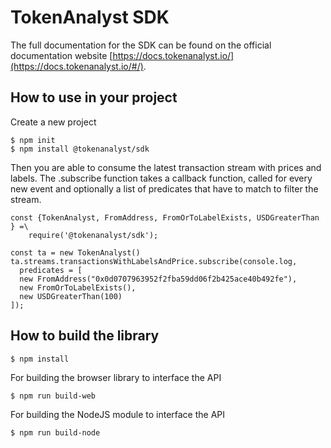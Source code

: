 # TokenAnalyst SDK 

The full documentation for the SDK can be found on the official documentation website [https://docs.tokenanalyst.io/](https://docs.tokenanalyst.io/#/).

## How to use in your project

Create a new project

```
$ npm init
$ npm install @tokenanalyst/sdk
```

Then you are able to consume the latest transaction stream with prices and labels. 
The .subscribe function takes a callback function, called for every new event and 
optionally a list of predicates that have to match to filter the stream.

```
const {TokenAnalyst, FromAddress, FromOrToLabelExists, USDGreaterThan } =\
	require('@tokenanalyst/sdk');

const ta = new TokenAnalyst()
ta.streams.transactionsWithLabelsAndPrice.subscribe(console.log,
  predicates = [
  new FromAddress("0x0d0707963952f2fba59dd06f2b425ace40b492fe"),
  new FromOrToLabelExists(),
  new USDGreaterThan(100)
]);
```

## How to build the library 

```
$ npm install 
```

For building the browser library to interface the API 

```
$ npm run build-web
```

For building the NodeJS module to interface the API

```
$ npm run build-node
```

